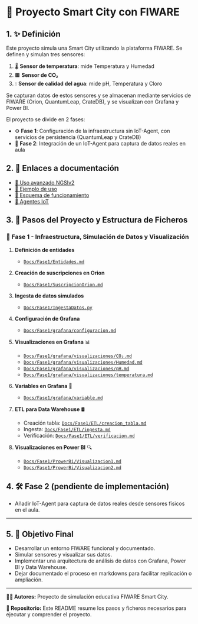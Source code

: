 # 🌆 Proyecto Smart City con FIWARE

## 1. ✨ Definición

Este proyecto simula una Smart City utilizando la plataforma FIWARE. Se definen y simulan tres sensores:

1. 🌡️ **Sensor de temperatura**: mide Temperatura y Humedad
2. 🟫 **Sensor de CO₂**
3. 💧 **Sensor de calidad del agua**: mide pH, Temperatura y Cloro

Se capturan datos de estos sensores y se almacenan mediante servicios de FIWARE (Orion, QuantumLeap, CrateDB), y se visualizan con Grafana y Power BI.

El proyecto se divide en 2 fases:

- ⚙️ **Fase 1**: Configuración de la infraestructura sin IoT-Agent, con servicios de persistencia (QuantumLeap y CrateDB)
- 🔌 **Fase 2**: Integración de un IoT-Agent para captura de datos reales en aula

## 2. 🔗 Enlaces a documentación

- [🔹 Uso avanzado NGSIv2](https://github.com/FIWAREZone/tutorial.ngsi-advanced)
- [🔹 Ejemplo de uso](https://fiware-training.readthedocs.io/es-mx/latest/casodeestudio/descripcion/)
- [🔹 Esquema de funcionamiento](https://fiware-tutorials.readthedocs.io/en/latest/getting-started.html)
- [🔹 Agentes IoT](https://github.com/FIWAREZone/tutorial.iot-agents)

## 3. 📄 Pasos del Proyecto y Estructura de Ficheros

### 🚀 Fase 1 - Infraestructura, Simulación de Datos y Visualización

1. **Definición de entidades**
   - [`Docs/Fase1/Entidades.md`](Docs/Fase1/Entidades.md)

2. **Creación de suscripciones en Orion**
   - [`Docs/Fase1/SuscripcionOrion.md`](Docs/Fase1/SuscripcionOrion.md)

3. **Ingesta de datos simulados**
   - [`Docs/Fase1/IngestaDatos.py`](Docs/Fase1/IngestaDatos.py)

4. **Configuración de Grafana**
   - [`Docs/Fase1/grafana/configuracion.md`](Docs/Fase1/grafana/configuracion.md)

5. **Visualizaciones en Grafana** 📊
   - [`Docs/Fase1/grafana/visualizaciones/CO₂.md`](Docs/Fase1/grafana/visualizaciones/CO₂.md)
   - [`Docs/Fase1/grafana/visualizaciones/Humedad.md`](Docs/Fase1/grafana/visualizaciones/Humedad.md)
   - [`Docs/Fase1/grafana/visualizaciones/pH.md`](Docs/Fase1/grafana/visualizaciones/pH.md)
   - [`Docs/Fase1/grafana/visualizaciones/temperatura.md`](Docs/Fase1/grafana/visualizaciones/temperatura.md)

6. **Variables en Grafana** 🔧
   - [`Docs/Fase1/grafana/variable.md`](Docs/Fase1/grafana/variable.md)

7. **ETL para Data Warehouse** 🛢️
   - Creación tabla: [`Docs/Fase1/ETL/creacion_tabla.md`](Docs/Fase1/ETL/creacion_tabla.md)
   - Ingesta: [`Docs/Fase1/ETL/ingesta.md`](Docs/Fase1/ETL/ingesta.md)
   - Verificación: [`Docs/Fase1/ETL/verificacion.md`](Docs/Fase1/ETL/verificacion.md)

8. **Visualizaciones en Power BI** 🔍
   - [`Docs/Fase1/ProwerBi/Visualizacion1.md`](Docs/Fase1/ProwerBi/Visualizacion1.md)
   - [`Docs/Fase1/ProwerBi/Visualizacion2.md`](Docs/Fase1/ProwerBi/Visualizacion2.md)

## 4. 🛠️ Fase 2 (pendiente de implementación)

- Añadir IoT-Agent para captura de datos reales desde sensores físicos en el aula.

---

## 5. 🎯 Objetivo Final

- Desarrollar un entorno FIWARE funcional y documentado.
- Simular sensores y visualizar sus datos.
- Implementar una arquitectura de análisis de datos con Grafana, Power BI y Data Warehouse.
- Dejar documentado el proceso en markdowns para facilitar replicación o ampliación.

---

**👨‍🎓 Autores:** Proyecto de simulación educativa FIWARE Smart City.

**📂 Repositorio:** Este README resume los pasos y ficheros necesarios para ejecutar y comprender el proyecto.
